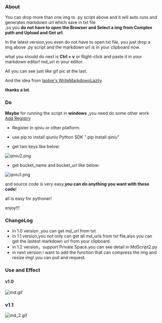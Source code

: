 




### About 

You can drop more than one img to .py script above  and it will auto runs and generates markdown url which save in txt file  
,so you **do not have to open the Browser and Select a img from Complex path and Upload and Get url**.

In the latest version,you even do not have to open txt file, you just drop a img above .py script and the markdown url is in your clipboard now. 

what you should do next is **Ctrl + v** or Right-click and paste it in your markdown editor! 
md_url in your editor. 


All you can see just like gif pic at the last.

And the idea from [laobie's WriteMarkdownLazily](https://github.com/laobie/WriteMarkdownLazily) 

**thanks a lot**. 


### Do

**Maybe** for running the script in **windows** ,you need do some other work [Add Registry](https://mindlesstechnology.wordpress.com/2008/03/29/make-python-scripts-droppable-in-windows/) 

* Register in qiniu or other platform.

* use pip to install qiuniu Python SDK " pip install qiniu"

*  get two keys like below:

![qiniu2.png](http://7xrl8j.com1.z0.glb.clouddn.com/qiniu2.png)

* get bucket_name and bucket_url like below:

![qiniu1.png](http://7xrl8j.com1.z0.glb.clouddn.com/qiniu1.png)

and source code is very easy,**you can do anything you want with these code**!

all is easy  for pythoner!

enjoy!!!

### ChangeLog

* in 1.0 version ,you can get md_url from txt
* in 1.1 version,you  not only can get all md_urls from txt file,also you can get the lastest markdown url from your clipboard.
* in 1.2 version，support Private Space.you can see detail in MdScript2.py
* in next version i want to add the function that can  compress the img and resize img! you can pull and request.


### Use and Effect

#### v1.0

![md.gif](http://7xrl8j.com1.z0.glb.clouddn.com/md.gif)

###  v1.1

![md_2.gif](http://7xrl8j.com1.z0.glb.clouddn.com/md_2.gif)



